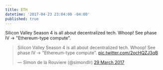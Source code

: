 ```yaml
---
title: ETH
datetime: '2017-04-23 23:04:00 -04:00'
published: true
---
```


Silicon Valley Season 4 is all about decentralized tech. Whoop! See phase IV -> "Ethereum-type compute".

<blockquote class="twitter-tweet" data-lang="en-gb"><p lang="en" dir="ltr">Silicon Valley Season 4 is all about decentralized tech. Whoop! See phase IV -&gt; &quot;Ethereum-type compute&quot;. <a href="https://t.co/2ocHQZJ3qB">pic.twitter.com/2ocHQZJ3qB</a></p>&mdash; Simon de la Rouviere (@simondlr) <a href="https://twitter.com/simondlr/status/847161324417241088">29 March 2017</a></blockquote>
